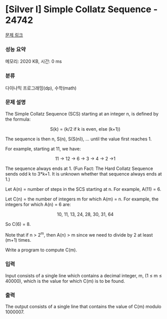 # [Silver I] Simple Collatz Sequence - 24742 

[문제 링크](https://www.acmicpc.net/problem/24742) 

### 성능 요약

메모리: 2020 KB, 시간: 0 ms

### 분류

다이나믹 프로그래밍(dp), 수학(math)

### 문제 설명

<p>The Simple Collatz Sequence (SCS) starting at an integer n, is defined by the formula:</p>

<p style="text-align: center;">S(k) = (k/2 if k is even, else (k+1))</p>

<p>The sequence is then n, S(n), S(S(n)), … until the value first reaches 1.</p>

<p>For example, starting at 11, we have:</p>

<p style="text-align: center;">11 -> 12 -> 6 -> 3 -> 4 -> 2 ->1</p>

<p>The sequence always ends at 1. (Fun Fact: The Hard Collatz Sequence sends odd k to 3*k+1. It is unknown whether that sequence always ends at 1.)</p>

<p>Let A(n) = number of steps in the SCS starting at n. For example, A(11) = 6.</p>

<p>Let C(n) = the number of integers m for which A(m) = n. For example, the integers for which A(n) = 6 are:</p>

<p style="text-align: center;">10, 11, 13, 24, 28, 30, 31, 64</p>

<p>So C(6) = 8.</p>

<p>Note that if n > 2<sup>m</sup>, then A(n) > m since we need to divide by 2 at least (m+1) times.</p>

<p>Write a program to compute C(m).</p>

### 입력 

 <p>Input consists of a single line which contains a decimal integer, m, (1 ≤ m ≤ 40000), which is the value for which C(m) is to be found.</p>

### 출력 

 <p>The output consists of a single line that contains the value of C(m) modulo 1000007.</p>

